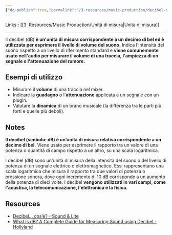 ```yaml
---
{"dg-publish":true,"permalink":"/3-resources/music-production/decibel-d-b/"}
---
```


Links:: [[3. Resources/Music Production/Unità di misura\|Unità di misura]]

---
Il decibel (dB) **è un'unità di misura corrispondente a un decimo di bel ed è utilizzata per esprimere il livello di volume del suono.** Indica l'intensità del suono rispetto a un livello di riferimento standard e **viene comunemente usato nell'audio per misurare il volume di una traccia, l'ampiezza di un segnale o l'attenuazione del rumore.**

## Esempi di utilizzo
    
- Misurare il **volume** di una traccia nel mixer.
- Indicare la **guadagno** o l'**attenuazione** applicata a un segnale con un plugin.
- Valutare la **dinamica** di un brano musicale (la differenza tra le parti più forti e quelle più deboli).

## Notes

**Il decibel (simbolo: dB) è un’unità di misura relativa corrispondente a un decimo di bel.** Viene usato per esprimere il rapporto tra un valore di una potenza o quantità di campo rispetto a un altro, su una scala logaritmica. 

I decibel (dB) sono un'unità di misura della intensità del suono o del livello di potenza di un segnale elettrico o elettromagnetico. Essi rappresentano una scala logaritmica che misura il rapporto tra due valori di potenza o pressione sonora, dove ogni incremento di 10 dB corrisponde a un aumento della potenza di dieci volte. I decibel **vengono utilizzati in vari campi, come l'acustica, la telecomunicazione, l'elettronica e la fisica.**


## Resources

- [Decibel... cos’è? - Sound & Lite](https://www.soundlite.it/articolo/decibel-cos-e)
- [What is dB? A Complete Guide for Measuring Sound using Decibel - Hollyland](https://www.hollyland.com/blog/tips/what-is-db)